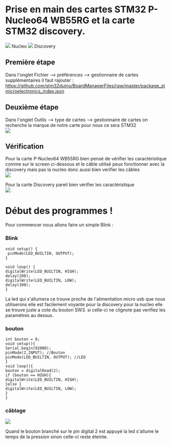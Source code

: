 # Prise en main des cartes STM32 P-Nucleo64 WB55RG et la carte STM32 discovery.
![](https://i.imgur.com/vZxhNgBm.jpg) Nucleo 
![](https://i.imgur.com/joGtdJhm.jpg) Discovery 
## Première étape

Dans l'onglet Fichier --> préférences --> gestionnaire de cartes supplémentaires il faut rajouter :
https://github.com/stm32duino/BoardManagerFiles/raw/master/package_stmicroelectronics_index.json 

## Deuxième étape 

Dans l'onglet Outils --> type de cartes --> gestionnaire de cartes on recherche la marque de notre carte pour nous ce sera STM32 <br> 
![](https://i.imgur.com/4xAasgC.jpg) <br>

## Vérification 

Pour la carte P-Nucleo64 WB55RG bien pensé de vérifier les caractéristique comme sur le screen ci-dessous et le câble utilisé peux fonctionner avec la discovery mais pas la nucleo donc aussi bien verifier les câbles <br>
![](https://i.imgur.com/vFOXm7b.png) <br>

Pour la carte Discovery pareil bien vérifier les caractéristique <br>
![](https://i.imgur.com/SPAwQ02.png)

# Début des programmes ! 
Pour commencer nous allons faire un simple Blink : 
### Blink
    void setup() {
     pinMode(LED_BUILTIN, OUTPUT);
    }   

    void loop() {
    digitalWrite(LED_BUILTIN, HIGH);   
    delay(100);                       
    digitalWrite(LED_BUILTIN, LOW);    
    delay(100);                       
    }
La led qui s'allumera ce trouve proche de l'alimentation micro usb que nous utiliserons elle est facilement voyante pour la discovery pour la nucleo elle se trouve juste a cote du bouton SW3. si celle-ci ne clignote pas verifiez les paramètres au dessus.
### bouton 
    int bouton = 0; 
    void setup(){
    Serial.begin(92000);
    pinMode(2,INPUT); //Bouton
    pinMode(LED_BUILTIN, OUTPUT); //LED
    }
    void loop(){
    bouton = digitalRead(2);
    if (bouton == HIGH){
    digitalWrite(LED_BUILTIN, HIGH);  
    }else {
    digitalWrite(LED_BUILTIN, LOW);
    }
    }
### câblage
![](https://i.imgur.com/lIrhpUXm.jpg) <br>

Quand le bouton branché sur le pin digital 2 est appuyé la led s'allume le temps de la pression sinon celle-ci reste éteinte. 